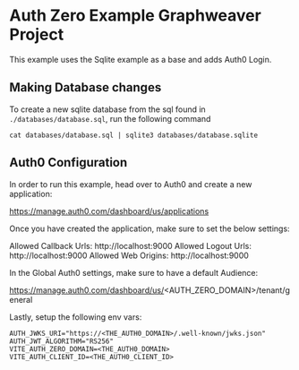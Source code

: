 # Auth Zero Example Graphweaver Project

This example uses the Sqlite example as a base and adds Auth0 Login.

## Making Database changes

To create a new sqlite database from the sql found in `./databases/database.sql`, run the following command

`cat databases/database.sql | sqlite3 databases/database.sqlite`

## Auth0 Configuration

In order to run this example, head over to Auth0 and create a new application:

https://manage.auth0.com/dashboard/us/applications

Once you have created the application, make sure to set the below settings:

Allowed Callback Urls: http://localhost:9000
Allowed Logout Urls: http://localhost:9000
Allowed Web Origins: http://localhost:9000

In the Global Auth0 settings, make sure to have a default Audience:

https://manage.auth0.com/dashboard/us/<AUTH_ZERO_DOMAIN>/tenant/general

Lastly, setup the following env vars:

```
AUTH_JWKS_URI="https://<THE_AUTH0_DOMAIN>/.well-known/jwks.json"
AUTH_JWT_ALGORITHM="RS256"
VITE_AUTH_ZERO_DOMAIN=<THE_AUTH0_DOMAIN>
VITE_AUTH_CLIENT_ID=<THE_AUTH0_CLIENT_ID>
```
